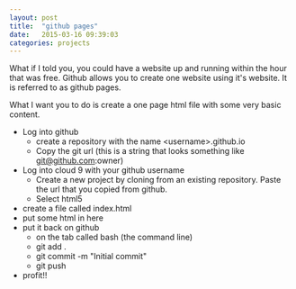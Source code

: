 ```yaml
---
layout: post
title:  "github pages"
date:   2015-03-16 09:39:03
categories: projects
---
```

What if I told you, you could have a website up and running within the hour that was free. Github allows you to create one website using it's website. It is referred to as github pages. 

What I want you to do is create a one page html file with some very basic content.

* Log into github 
    * create a repository with the name \<username\>.github.io
    * Copy the git url (this is a string that looks something like git@github.com:owner)
* Log into cloud 9 with your github username
   * Create a new project by cloning from an existing repository. Paste the url that you copied from github.
   * Select html5
* create a file called index.html
* put some html in here
* put it back on github
    * on the tab called bash (the command line)
    * git add .
    * git commit -m "Initial commit"
    * git push
* profit!!
